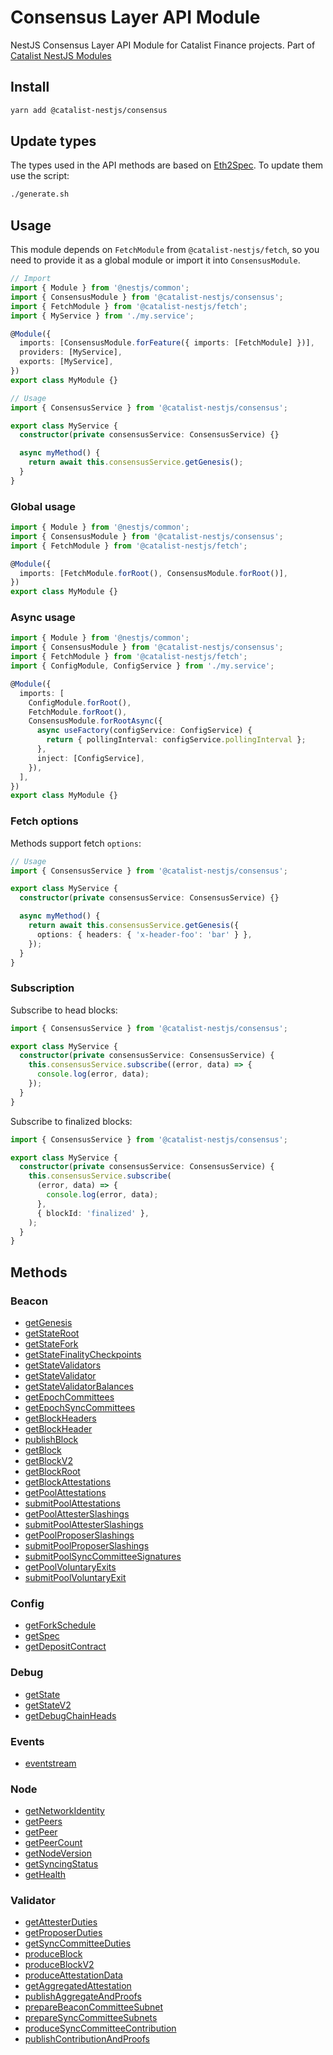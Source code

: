 # Consensus Layer API Module

NestJS Consensus Layer API Module for Catalist Finance projects.
Part of [Catalist NestJS Modules](https://github.com/blockarchivelabs/catalist-nestjs-modules/#readme)

## Install

```bash
yarn add @catalist-nestjs/consensus
```

## Update types

The types used in the API methods are based on [Eth2Spec](https://ethereum.github.io/beacon-APIs/). To update them use the script:

```bash
./generate.sh
```

## Usage

This module depends on `FetchModule` from `@catalist-nestjs/fetch`, so you need to provide it as a global module or import it into `ConsensusModule`.

```ts
// Import
import { Module } from '@nestjs/common';
import { ConsensusModule } from '@catalist-nestjs/consensus';
import { FetchModule } from '@catalist-nestjs/fetch';
import { MyService } from './my.service';

@Module({
  imports: [ConsensusModule.forFeature({ imports: [FetchModule] })],
  providers: [MyService],
  exports: [MyService],
})
export class MyModule {}

// Usage
import { ConsensusService } from '@catalist-nestjs/consensus';

export class MyService {
  constructor(private consensusService: ConsensusService) {}

  async myMethod() {
    return await this.consensusService.getGenesis();
  }
}
```

### Global usage

```ts
import { Module } from '@nestjs/common';
import { ConsensusModule } from '@catalist-nestjs/consensus';
import { FetchModule } from '@catalist-nestjs/fetch';

@Module({
  imports: [FetchModule.forRoot(), ConsensusModule.forRoot()],
})
export class MyModule {}
```

### Async usage

```ts
import { Module } from '@nestjs/common';
import { ConsensusModule } from '@catalist-nestjs/consensus';
import { FetchModule } from '@catalist-nestjs/fetch';
import { ConfigModule, ConfigService } from './my.service';

@Module({
  imports: [
    ConfigModule.forRoot(),
    FetchModule.forRoot(),
    ConsensusModule.forRootAsync({
      async useFactory(configService: ConfigService) {
        return { pollingInterval: configService.pollingInterval };
      },
      inject: [ConfigService],
    }),
  ],
})
export class MyModule {}
```

### Fetch options

Methods support fetch `options`:

```ts
// Usage
import { ConsensusService } from '@catalist-nestjs/consensus';

export class MyService {
  constructor(private consensusService: ConsensusService) {}

  async myMethod() {
    return await this.consensusService.getGenesis({
      options: { headers: { 'x-header-foo': 'bar' } },
    });
  }
}
```

### Subscription

Subscribe to head blocks:

```ts
import { ConsensusService } from '@catalist-nestjs/consensus';

export class MyService {
  constructor(private consensusService: ConsensusService) {
    this.consensusService.subscribe((error, data) => {
      console.log(error, data);
    });
  }
}
```

Subscribe to finalized blocks:

```ts
import { ConsensusService } from '@catalist-nestjs/consensus';

export class MyService {
  constructor(private consensusService: ConsensusService) {
    this.consensusService.subscribe(
      (error, data) => {
        console.log(error, data);
      },
      { blockId: 'finalized' },
    );
  }
}
```

## Methods

### Beacon

- [getGenesis](https://ethereum.github.io/beacon-APIs/#/Beacon/getGenesis)
- [getStateRoot](https://ethereum.github.io/beacon-APIs/#/Beacon/getStateRoot)
- [getStateFork](https://ethereum.github.io/beacon-APIs/#/Beacon/getStateFork)
- [getStateFinalityCheckpoints](https://ethereum.github.io/beacon-APIs/#/Beacon/getStateFinalityCheckpoints)
- [getStateValidators](https://ethereum.github.io/beacon-APIs/#/Beacon/getStateValidators)
- [getStateValidator](https://ethereum.github.io/beacon-APIs/#/Beacon/getStateValidator)
- [getStateValidatorBalances](https://ethereum.github.io/beacon-APIs/#/Beacon/getStateValidatorBalances)
- [getEpochCommittees](https://ethereum.github.io/beacon-APIs/#/Beacon/getEpochCommittees)
- [getEpochSyncCommittees](https://ethereum.github.io/beacon-APIs/#/Beacon/getEpochSyncCommittees)
- [getBlockHeaders](https://ethereum.github.io/beacon-APIs/#/Beacon/getBlockHeaders)
- [getBlockHeader](https://ethereum.github.io/beacon-APIs/#/Beacon/getBlockHeader)
- [publishBlock](https://ethereum.github.io/beacon-APIs/#/Beacon/publishBlock)
- [getBlock](https://ethereum.github.io/beacon-APIs/#/Beacon/getBlock)
- [getBlockV2](https://ethereum.github.io/beacon-APIs/#/Beacon/getBlockV2)
- [getBlockRoot](https://ethereum.github.io/beacon-APIs/#/Beacon/getBlockRoot)
- [getBlockAttestations](https://ethereum.github.io/beacon-APIs/#/Beacon/getBlockAttestations)
- [getPoolAttestations](https://ethereum.github.io/beacon-APIs/#/Beacon/getPoolAttestations)
- [submitPoolAttestations](https://ethereum.github.io/beacon-APIs/#/Beacon/submitPoolAttestations)
- [getPoolAttesterSlashings](https://ethereum.github.io/beacon-APIs/#/Beacon/getPoolAttesterSlashings)
- [submitPoolAttesterSlashings](https://ethereum.github.io/beacon-APIs/#/Beacon/submitPoolAttesterSlashings)
- [getPoolProposerSlashings](https://ethereum.github.io/beacon-APIs/#/Beacon/getPoolProposerSlashings)
- [submitPoolProposerSlashings](https://ethereum.github.io/beacon-APIs/#/Beacon/submitPoolProposerSlashings)
- [submitPoolSyncCommitteeSignatures](https://ethereum.github.io/beacon-APIs/#/Beacon/submitPoolSyncCommitteeSignatures)
- [getPoolVoluntaryExits](https://ethereum.github.io/beacon-APIs/#/Beacon/getPoolVoluntaryExits)
- [submitPoolVoluntaryExit](https://ethereum.github.io/beacon-APIs/#/Beacon/submitPoolVoluntaryExit)

### Config

- [getForkSchedule](https://ethereum.github.io/beacon-APIs/#/Config/getForkSchedule)
- [getSpec](https://ethereum.github.io/beacon-APIs/#/Config/getSpec)
- [getDepositContract](https://ethereum.github.io/beacon-APIs/#/Config/getDepositContract)

### Debug

- [getState](https://ethereum.github.io/beacon-APIs/#/Debug/getState)
- [getStateV2](https://ethereum.github.io/beacon-APIs/#/Debug/getStateV2)
- [getDebugChainHeads](https://ethereum.github.io/beacon-APIs/#/Debug/getDebugChainHeads)

### Events

- [eventstream](https://ethereum.github.io/beacon-APIs/#/Events/eventstream)

### Node

- [getNetworkIdentity](https://ethereum.github.io/beacon-APIs/#/Node/getNetworkIdentity)
- [getPeers](https://ethereum.github.io/beacon-APIs/#/Node/getPeers)
- [getPeer](https://ethereum.github.io/beacon-APIs/#/Node/getPeer)
- [getPeerCount](https://ethereum.github.io/beacon-APIs/#/Node/getPeerCount)
- [getNodeVersion](https://ethereum.github.io/beacon-APIs/#/Node/getNodeVersion)
- [getSyncingStatus](https://ethereum.github.io/beacon-APIs/#/Node/getSyncingStatus)
- [getHealth](https://ethereum.github.io/beacon-APIs/#/Node/getHealth)

### Validator

- [getAttesterDuties](https://ethereum.github.io/beacon-APIs/#/Validator/getAttesterDuties)
- [getProposerDuties](https://ethereum.github.io/beacon-APIs/#/Validator/getProposerDuties)
- [getSyncCommitteeDuties](https://ethereum.github.io/beacon-APIs/#/Validator/getSyncCommitteeDuties)
- [produceBlock](https://ethereum.github.io/beacon-APIs/#/Validator/produceBlock)
- [produceBlockV2](https://ethereum.github.io/beacon-APIs/#/Validator/produceBlockV2)
- [produceAttestationData](https://ethereum.github.io/beacon-APIs/#/Validator/produceAttestationData)
- [getAggregatedAttestation](https://ethereum.github.io/beacon-APIs/#/Validator/getAggregatedAttestation)
- [publishAggregateAndProofs](https://ethereum.github.io/beacon-APIs/#/Validator/publishAggregateAndProofs)
- [prepareBeaconCommitteeSubnet](https://ethereum.github.io/beacon-APIs/#/Validator/prepareBeaconCommitteeSubnet)
- [prepareSyncCommitteeSubnets](https://ethereum.github.io/beacon-APIs/#/Validator/prepareSyncCommitteeSubnets)
- [produceSyncCommitteeContribution](https://ethereum.github.io/beacon-APIs/#/Validator/produceSyncCommitteeContribution)
- [publishContributionAndProofs](https://ethereum.github.io/beacon-APIs/#/Validator/publishContributionAndProofs)
